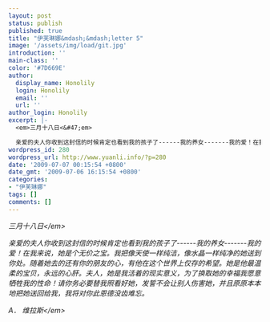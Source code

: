 ```yaml
---
layout: post
status: publish
published: true
title: "伊芙琳娜&mdash;&mdash;letter 5"
image: '/assets/img/load/git.jpg'
introduction: ''
main-class: ''
color: '#7D669E'
author:
  display_name: Honolily
  login: Honolily
  email: ''
  url: ''
author_login: Honolily
excerpt: |-
  <em>三月十八日<&#47;em>

  亲爱的夫人你收到这封信的时候肯定也看到我的孩子了------我的养女-------我的爱！在我来说，她是个无价之宝。
wordpress_id: 280
wordpress_url: http://www.yuanli.info/?p=280
date: '2009-07-07 00:15:54 +0800'
date_gmt: '2009-07-06 16:15:54 +0800'
categories:
- "伊芙琳娜"
tags: []
comments: []
---
```

<p><em>三月十八日<&#47;em></p>
<p>亲爱的夫人你收到这封信的时候肯定也看到我的孩子了------我的养女-------我的爱！在我来说，她是个无价之宝。<a id="more"></a><a id="more-280"></a>我把像天使一样纯洁，像水晶一样纯净的她送到你处。随着她去的还有你的朋友的心，有他在这个世界上仅存的希望。她是他最温柔的宝贝，永远的心肝。夫人，她是我活着的现实意义，为了换取她的幸福我愿意牺牲我的性命！请你务必要替我照看好她，发誓不会让别人伤害她，并且原原本本地把她送回给我，我将对你此恩德没齿难忘。</p>
<p><em> A． 维拉斯<&#47;em></p>
